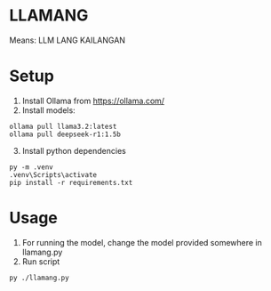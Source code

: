 # LLAMANG
Means: LLM LANG KAILANGAN

# Setup
1. Install Ollama from https://ollama.com/
2. Install models:
```shell 
ollama pull llama3.2:latest
ollama pull deepseek-r1:1.5b
```
3. Install python dependencies
```shell
py -m .venv
.venv\Scripts\activate
pip install -r requirements.txt
```

# Usage
1. For running the model, change the model provided somewhere in llamang.py
2. Run script
```shell
py ./llamang.py
```
